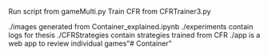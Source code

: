 Run script from gameMulti.py
Train CFR from CFRTrainer3.py

./images generated from Container_explained.ipynb
./experiments contain logs for thesis
./CFRStrategies contain strategies trained from CFR
./app is a web app to review individual games"# Container" 
